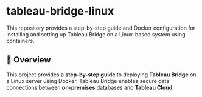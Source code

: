 # tableau-bridge-linux
This repository provides a step-by-step guide and Docker configuration for installing and setting up Tableau Bridge on a Linux-based system using containers.

## 📌 Overview
This project provides a **step-by-step guide** to deploying **Tableau Bridge** on a Linux server using Docker. Tableau Bridge enables secure data connections between **on-premises** databases and **Tableau Cloud**.
